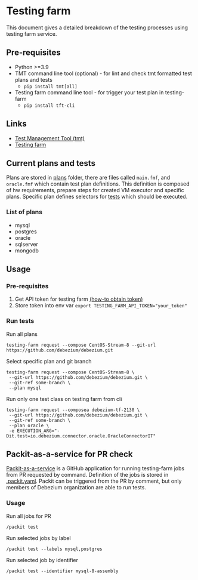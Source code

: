 # Testing farm

This document gives a detailed breakdown of the testing processes using testing farm service.

## Pre-requisites

* Python >=3.9
* TMT command line tool (optional) - for lint and check tmt formatted test plans and tests
    * `pip install tmt[all]`
* Testing farm command line tool - for trigger your test plan in testing-farm
    * `pip install tft-cli`

## Links

* [Test Management Tool (tmt)](https://tmt.readthedocs.io/en/latest/index.html)
* [Testing farm](https://docs.testing-farm.io/general/0.1/index.html)

## Current plans and tests
Plans are stored in [plans](./plans) folder, there are files called `main.fmf`, and `oracle.fmf` which contain test plan definitions.
This definition is composed of hw requirements, prepare steps for created VM executor and specific plans. Specific
plan defines selectors for [tests](./tests) which should be executed.

### List of plans
* mysql
* postgres
* oracle
* sqlserver
* mongodb

## Usage

### Pre-requisites
1. Get API token for testing farm [(how-to obtain token)](https://docs.testing-farm.io/general/0.1/onboarding.html)
2. Store token into env var ```export TESTING_FARM_API_TOKEN="your_token"```

### Run tests

Run all plans
```commandline
testing-farm request --compose CentOS-Stream-8 --git-url https://github.com/debezium/debezium.git
```

Select specific plan and git branch
```commandline
testing-farm request --compose CentOS-Stream-8 \
 --git-url https://github.com/debezium/debezium.git \
 --git-ref some-branch \
 --plan mysql
```
Run only one test class on testing farm from cli
```shell
testing-farm request --composea debezium-tf-2130 \
 --git-url https://github.com/debezium/debezium.git \
 --git-ref some-branch \
 --plan oracle \
 -e EXECUTION_ARG="-Dit.test=io.debezium.connector.oracle.OracleConnectorIT" 
```

## Packit-as-a-service for PR check

[Packit-as-a-service](https://github.com/marketplace/packit-as-a-service) is a GitHub application
for running testing-farm jobs from PR requested by command. Definition of the jobs is stored in
[.packit.yaml](../../.packit.yaml). Packit can be triggered from the PR by comment, but only members of Debezium
organization are able to run tests.

### Usage

Run all jobs for PR
```
/packit test
```

Run selected jobs by label
```
/packit test --labels mysql,postgres
```
Run selected job by identifier
```
/packit test --identifier mysql-8-assembly
```